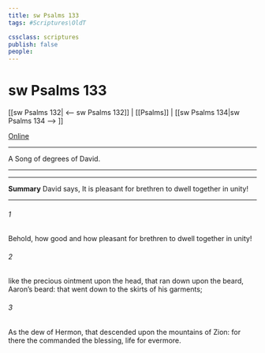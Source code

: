 ```yaml
---
title: sw Psalms 133
tags: #Scriptures\OldT

cssclass: scriptures
publish: false
people:
---
```


# sw Psalms 133
[[sw Psalms 132| <-- sw Psalms 132]] | [[Psalms]] | [[sw Psalms 134|sw Psalms 134 --> ]]

[Online](https://churchofjesuschrist.org/study/scriptures/ot/ps/133?lang=eng)

---
A Song of degrees of David.

---

---
__Summary__
David says, It is pleasant for brethren to dwell together in unity!

---
###### 1 
Behold, how good and how pleasant  for brethren to dwell together in unity!

###### 2 
 like the precious ointment upon the head, that ran down upon the beard,  Aaron’s beard: that went down to the skirts of his garments;

###### 3 
As the dew of Hermon,  that descended upon the mountains of Zion: for there the  commanded the blessing,  life for evermore.

